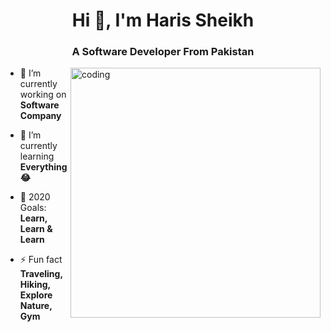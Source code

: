 <h1 align="center">Hi 👋, I'm Haris Sheikh</h1>
<h3 align="center">A Software Developer From Pakistan</h3>
<img align="right" alt="coding" width="400" src="https://cdn.dribbble.com/users/1162077/screenshots/3848914/programmer.gif">


- 🔭 I’m currently working on **Software Company**

- 🌱 I’m currently learning **Everything 😂**

- 🥅 2020 Goals: **Learn, Learn & Learn**

- ⚡ Fun fact **Traveling, Hiking, Explore Nature, Gym**
